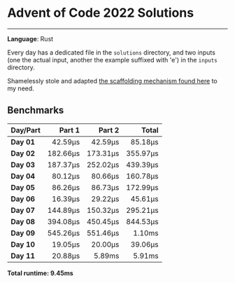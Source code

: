 # Advent of Code 2022 Solutions
---
**Language**: Rust

Every day has a dedicated file in the `solutions` directory, and two inputs (one the actual input, another the example suffixed with 'e') in the `inputs` directory.

Shamelessly stole and adapted [the scaffolding mechanism found here](https://github.com/fspoettel/advent-of-code-rust) to my need.

## Benchmarks

| Day/Part | Part 1 | Part 2 | Total |
|:---------|-------:|-------:|------:|
| **Day 01** | 42.59μs | 42.59μs | 85.18μs |
| **Day 02** | 182.66μs | 173.31μs | 355.97μs |
| **Day 03** | 187.37μs | 252.02μs | 439.39μs |
| **Day 04** | 80.12μs | 80.66μs | 160.78μs |
| **Day 05** | 86.26μs | 86.73μs | 172.99μs |
| **Day 06** | 16.39μs | 29.22μs | 45.61μs |
| **Day 07** | 144.89μs | 150.32μs | 295.21μs |
| **Day 08** | 394.08μs | 450.45μs | 844.53μs |
| **Day 09** | 545.26μs | 551.46μs | 1.10ms |
| **Day 10** | 19.05μs | 20.00μs | 39.06μs |
| **Day 11** | 20.88μs | 5.89ms | 5.91ms |


**Total runtime: 9.45ms**

